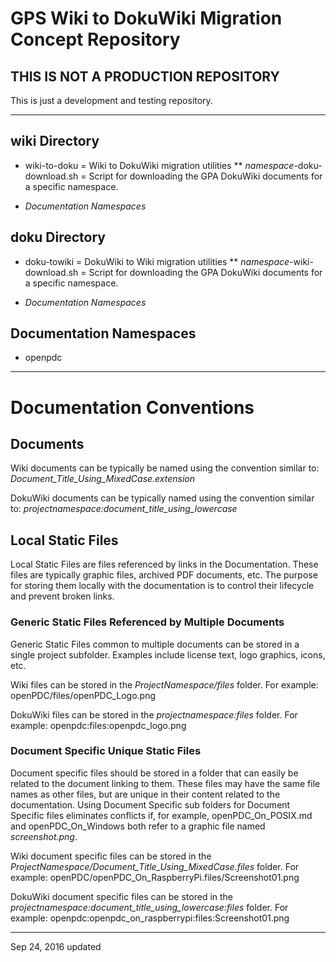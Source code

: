 # GPS Wiki to DokuWiki Migration Concept Repository #

## THIS IS NOT A PRODUCTION REPOSITORY ##
This is just a development and testing repository.  

---

## wiki Directory ##
* wiki-to-doku = Wiki to DokuWiki migration utilities
** _namespace_-doku-download.sh = Script for downloading the GPA DokuWiki documents for a specific namespace.

* _Documentation Namespaces_

## doku Directory ##
* doku-towiki = DokuWiki to Wiki migration utilities
** _namespace_-wiki-download.sh = Script for downloading the GPA DokuWiki documents for a specific namespace.

* _Documentation Namespaces_

## Documentation Namespaces ##
* openpdc

---

# Documentation Conventions #

## Documents ##

Wiki documents can be typically be named using the convention similar to:  _Document_Title_Using_MixedCase.extension_

DokuWiki documents can be typically named using the convention similar to:  _projectnamespace:document_title_using_lowercase_

## Local Static Files ##

Local Static Files are files referenced by links in the Documentation.  These files are typically graphic files, archived PDF documents, etc.  The purpose for storing them locally with the documentation is to control their lifecycle and prevent broken links.

### Generic Static Files Referenced by Multiple Documents ###

Generic Static Files common to multiple documents can be stored in a single project subfolder.  Examples include license text, logo graphics, icons, etc.

Wiki files can be stored in the _ProjectNamespace/files_ folder.  For example:  openPDC/files/openPDC_Logo.png

DokuWiki files can be stored in the _projectnamespace:files_ folder.  For example:  openpdc:files:openpdc_logo.png

### Document Specific Unique Static Files ###

Document specific files should be stored in a folder that can easily be related to the document linking to them.  These files may have the same file names as other files, but are unique in their content related to the documentation.  Using Document Specific sub folders for Document Specific files eliminates conflicts if, for example, openPDC_On_POSIX.md and openPDC_On_Windows both refer to a graphic file named _screenshot.png_.

Wiki document specific files can be stored in the _ProjectNamespace/Document_Title_Using_MixedCase.files_ folder.  For example:  openPDC/openPDC_On_RaspberryPi.files/Screenshot01.png

DokuWiki document specific files can be stored in the _projectnamespace:document_title_using_lowercase:files_ folder.  For example:  openpdc:openpdc_on_raspberrypi:files:Screenshot01.png

---

Sep 24, 2016 updated
